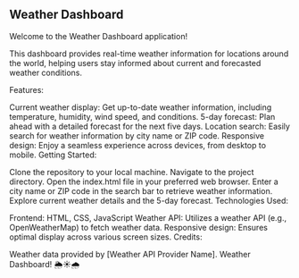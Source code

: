 ## Weather Dashboard
Welcome to the Weather Dashboard application!

This dashboard provides real-time weather information for locations around the world, helping users stay informed about current and forecasted weather conditions.

Features:

Current weather display: Get up-to-date weather information, including temperature, humidity, wind speed, and conditions.
5-day forecast: Plan ahead with a detailed forecast for the next five days.
Location search: Easily search for weather information by city name or ZIP code.
Responsive design: Enjoy a seamless experience across devices, from desktop to mobile.
Getting Started:

Clone the repository to your local machine.
Navigate to the project directory.
Open the index.html file in your preferred web browser.
Enter a city name or ZIP code in the search bar to retrieve weather information.
Explore current weather details and the 5-day forecast.
Technologies Used:

Frontend: HTML, CSS, JavaScript
Weather API: Utilizes a weather API (e.g., OpenWeatherMap) to fetch weather data.
Responsive design: Ensures optimal display across various screen sizes.
Credits:

Weather data provided by [Weather API Provider Name].
 Weather Dashboard! 🌦️☀️🌧️
